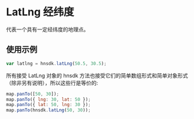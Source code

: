 # LatLng 经纬度

代表一个具有一定经纬度的地理点。

## 使用示例

```js
var latlng = hnsdk.latLng(50.5, 30.5);
```

所有接受 LatLng 对象的 hnsdk 方法也接受它们的简单数组形式和简单对象形式（除非另有说明），所以这些行是等价的:

```js
map.panTo([50, 30]);
map.panTo({ lng: 30, lat: 50 });
map.panTo({ lat: 50, lng: 30 });
map.panTo(hnsdk.latLng(50, 30));
```

<LatLngCreation />

<LatLngMethods :showH2="true" />

<LatLngProperties />
